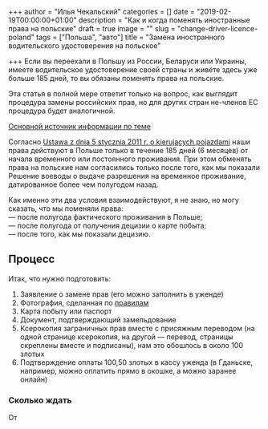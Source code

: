 +++
author = "Илья Чекальский"
categories = []
date = "2019-02-19T00:00:00+01:00"
description = "Как и когда поменять иностранные права на польские"
draft = true
image = ""
slug = "change-driver-licence-poland"
tags = ["Польша", "авто"]
title = "Замена иностранного водительского удостоверения на польское"

+++
Если вы переехали в Польшу из России, Беларуси или Украины, имеете водительское удостоверение своей страны и живёте здесь уже больше 185 дней, то вы обязаны поменять права на польские.

Эта статья в полной мере ответит только на вопрос, как выглядит процедура замены российских прав, но для других стран не-членов ЕС процедура будет аналогичной.

[Основной источник информации по теме](https://obywatel.gov.pl/kierowcy-i-pojazdy/wymien-zagraniczne-prawo-jazdy-na-polskie)

Согласно [Ustawa z dnia 5 stycznia 2011 r. o kierujących pojazdami](http://prawo.sejm.gov.pl/isap.nsf/DocDetails.xsp?id=WDU20110300151) наши права действуют в Польше только в течение 185 дней (6 месяцев) от начала временного или постоянного проживания. При этом обменять права на польские нам согласились только после того, как мы показали Решение воеводы о выдаче разрешения на временное проживание, датированное более чем полугодом назад. 

Как именно эти два условия взаимодействуют, я не знаю, но могу сказать, что мы поменяли права:  
— после полугода фактического проживания в Польше;  
— после полугода от получения децизии о карте побыта;  
— после того, как мы показали децизию.

## Процесс

Итак, что нужно подготовить:

1. Заявление о замене прав (его можно заполнить в уженде)
2. Фотография, сделанная по [правилам](https://obywatel.gov.pl/kierowcy-i-pojazdy/zdjecie-do-prawa-jazdy)
3. Карта побыту или паспорт
4. Документ, подтверждающий замельдование
5. Ксерокопия заграничных прав вместе с присяжным переводом (на одной странице ксерокопия, на другой — перевод, страницы скреплены вместе и подписаны), нам это обошлось в около 100 злотых
6. Подтверждение оплаты 100,50 злотых в кассу уженда (в Гданьске, например, можно оплатить прямо в окошке, а можно заранее онлайн)

### Сколько ждать

От 
